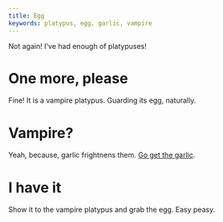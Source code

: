 ```yaml
---
title: Egg
keywords: platypus, egg, garlic, vampire
---
```


Not again! I've had enough of platypuses!

# One more, please
Fine! It is a vampire platypus. Guarding its egg, naturally.

# Vampire?
Yeah, because, garlic frightnens them. [Go get the garlic](020-door.md).

# I have it
Show it to the vampire platypus and grab the egg. Easy peasy.
